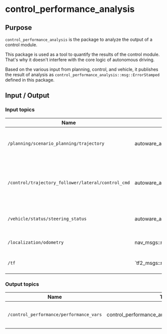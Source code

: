# control_performance_analysis

## Purpose

`control_performance_analysis` is the package to analyze the output of a control module.

This package is used as a tool to quantify the results of the control module.
That's why it doesn't interfere with the core logic of autonomous driving.

Based on the various input from planning, control, and vehicle, it publishes the result of analysis as `control_performance_analysis::msg::ErrorStamped` defined in this package.

## Input / Output

### Input topics

| Name                                               | Type                                                     | Description                                         |
| -------------------------------------------------- | -------------------------------------------------------- | --------------------------------------------------- |
| `/planning/scenario_planning/trajectory`           | autoware_auto_planning_msgs::msg::Trajectory             | Output trajectory from planning module.             |
| `/control/trajectory_follower/lateral/control_cmd` | autoware_auto_control_msgs::msg::AckermannLateralCommand | Output lateral control command from control module. |
| `/vehicle/status/steering_status`                  | autoware_auto_vehicle_msgs::msg::SteeringReport          | Steering information from vehicle.                  |
| `/localization/odometry`                           | nav_msgs::msg::Odometry                                  | Use twist from odometry.                             |
| `/tf`                                              | `tf2_msgs::msg::TFMessage                                | Extract ego pose from tf.                           |

### Output topics

| Name                                    | Type                                            | Description                            |
| --------------------------------------- | ----------------------------------------------- | -------------------------------------- |
| `/control_performance/performance_vars` | control_performance_analysis::msg::ErrorStamped | The result of the performance analysis. |
